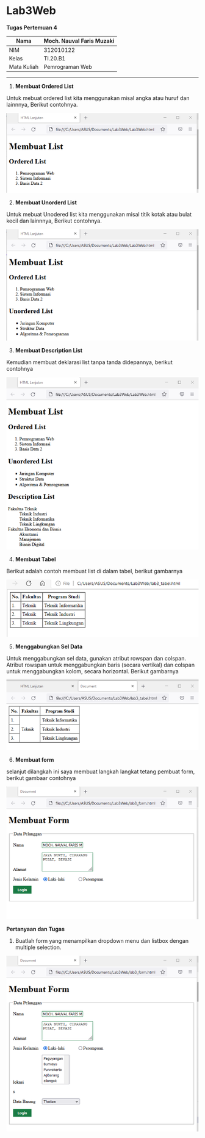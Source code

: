 # Lab3Web
**Tugas Pertemuan 4**

| Nama | Moch. Nauval Faris Muzaki |
| --- | --- |
| NIM | 312010122 |
| Kelas | TI.20.B1
| Mata Kuliah | Pemrograman Web |
<hr>

1. **Membuat Ordered List**

Untuk mebuat ordered list kita menggunakan misal angka atau huruf dan lainnnya, Berikut contohnya.

![Membuat ordered list](pictures/gambar1.png)

2. **Membuat Unorderd List**

Untuk mebuat Unodered list kita menggunakan misal titik kotak atau bulat kecil dan lainnnya, Berikut contohnya.

![Membuat Unordered list](pictures/gambar2.png)

3. **Membuat Description List**

Kemudian membuat deklarasi list tanpa tanda didepannya, berikut contohnya

![Membuat Deklarasi list](pictures/gambar3.png)

4. **Membuat Tabel**

Berikut adalah contoh membuat list di dalam tabel, berikut gambarnya

![membuat tabel](pictures/gambar4.png)

5. **Menggabungkan Sel Data**

Untuk menggabungkan sel data, gunakan atribut rowspan dan colspan. Atribut rowspan untuk 
menggabungkan baris (secara vertikal) dan colspan untuk menggabungkan kolom, secara 
horizontal. Berikut gambarnya

![Menggambungkan sel Data](pictures/gambar5.png)

6. **Membuat form**

selanjut dilangkah ini saya membuat langkah langkat tetang pembuat form, berikut gambaar contohnya

![Membuat Form](pictures/gambar7.png)


**Pertanyaan dan Tugas**
1. Buatlah form yang menampilkan dropdown menu dan listbox dengan multiple selection.

![Dropdown](pictures/gambar8.png)






